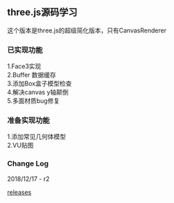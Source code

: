 ## three.js源码学习

这个版本是three.js的超级简化版本，只有CanvasRenderer

### 已实现功能

1.Face3实现  
2.Buffer 数据缓存  
3.添加Box盒子模型检查  
4.解决canvas y轴颠倒  
5.多面材质bug修复  

### 准备实现功能

1.添加常见几何体模型  
2.VU贴图  

### Change Log

2018/12/17 - r2

[releases](https://github.com/hafly/three.js-test/releases)
